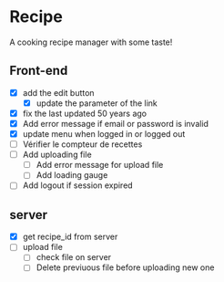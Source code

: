 # Recipe
A cooking recipe manager with some taste!

## Front-end
- [x] add the edit button
	- [x] update the parameter of the link
- [x] fix the last updated 50 years ago
- [x] Add error message if email or password is invalid
- [x] update menu when logged in or logged out
- [ ] Vérifier le compteur de recettes
- [ ] Add uploading file
	- [ ] Add error message for upload file
	- [ ] Add loading gauge
- [ ] Add logout if session expired

## server
- [x] get recipe_id from server
- [ ] upload file
	- [ ] check file on server
	- [ ] Delete previuous file before uploading new one
